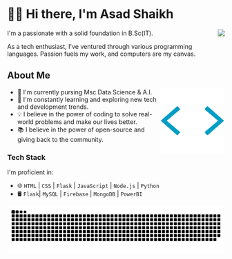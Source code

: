 <h1>🧑‍💻 Hi there, I'm Asad Shaikh </h1>

<img align="right" height="125"  src='./desk.gif'/>

I'm a passionate  with a solid foundation in B.Sc(IT). 

As a tech enthusiast, I've ventured through various programming languages. Passion fuels my work, and computers are my canvas.

<h2> About Me </h2>

<img align="right" height="150"  src='./skills.gif'/>

- 🔭 I'm currently pursing Msc Data Science & A.I.
- 🌱 I'm constantly learning and exploring new tech and development trends.
- 💡 I believe in the power of coding to solve real-world problems and make our lives better.
- 📚 I believe in the power of open-source and giving back to the community.

### Tech Stack 

I'm proficient in:

- 🌐 `HTML` | `CSS` | `Flask` | `JavaScript` | `Node.js` | `Python`
- 🛢️  `Flask`| `MySQL` | `Firebase` | `MongoDB` | `PowerBI`  
<img src = "https://raw.githubusercontent.com/platane/snk/output/github-contribution-grid-snake-dark.svg">

